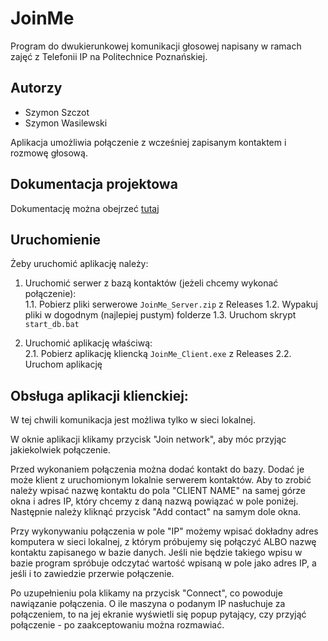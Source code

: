 # JoinMe

Program do dwukierunkowej komunikacji głosowej napisany w ramach zajęć z Telefonii IP na Politechnice Poznańskiej.

## Autorzy
- Szymon Szczot
- Szymon Wasilewski

Aplikacja umożliwia połączenie z wcześniej zapisanym kontaktem i rozmowę głosową.

## Dokumentacja projektowa

Dokumentację można obejrzeć [tutaj](https://github.com/SzymonSzczot/TIP/blob/master/TIP_Szczot_Wasilewski_dokumentacja.pdf)

## Uruchomienie

Żeby uruchomić aplikację należy:

1. Uruchomić serwer z bazą kontaktów (jeżeli chcemy wykonać połączenie):  
  1.1. Pobierz pliki serwerowe `JoinMe_Server.zip` z Releases
  1.2. Wypakuj pliki w dogodnym (najlepiej pustym) folderze
  1.3. Uruchom skrypt `start_db.bat`
  
2. Uruchomić aplikację właściwą:  
  2.1. Pobierz aplikację kliencką `JoinMe_Client.exe` z Releases
  2.2. Uruchom aplikację

## Obsługa aplikacji klienckiej:

W tej chwili komunikacja jest możliwa tylko w sieci lokalnej.

W oknie aplikacji klikamy przycisk "Join network", aby móc przyjąc jakiekolwiek połączenie.

Przed wykonaniem połączenia można dodać kontakt do bazy. Dodać je może klient z uruchomionym lokalnie serwerem kontaktów.
Aby to zrobić należy wpisać nazwę kontaktu do pola "CLIENT NAME" na samej górze okna i adres IP, który chcemy z daną nazwą powiązać w pole poniżej.
Następnie należy kliknąć przycisk "Add contact" na samym dole okna.

Przy wykonywaniu połączenia w pole "IP" możemy wpisać dokładny adres komputera w sieci lokalnej, z którym próbujemy się połączyć ALBO nazwę kontaktu zapisanego w bazie danych.
Jeśli nie będzie takiego wpisu w bazie program spróbuje odczytać wartość wpisaną w pole jako adres IP, a jeśli i to zawiedzie przerwie połączenie.

Po uzupełnieniu pola klikamy na przycisk "Connect", co powoduje nawiązanie połączenia.
O ile maszyna o podanym IP nasłuchuje za połączeniem, to na jej ekranie wyświetli się popup pytający, czy przyjąć połączenie - po zaakceptowaniu można rozmawiać.
